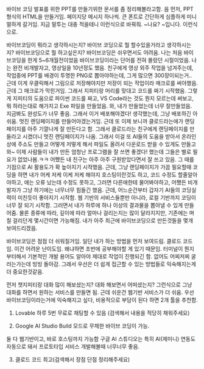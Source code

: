 바이브 코딩 발표를 위한 PPT를 만들기위한 문서를 좀 정리해볼라고함. 음 먼저, PPT 형식의 HTML을 만들거임. 페이지당 메시지 하나씩. 큰 폰트로 간단하게 심플하게 미니멀하게 갈거임. 지금 말투는 대충 적을테니 이런식으로 바꿔줘. ~나요? ~입니다. 이런식으로.

바이브코딩이 뭐라고 생각하시는지? 바이브 코딩으로 뭘 할수있을거라고 생각하시는지? 바이브코딩으로 뭘 하고싶은지? 바이브코딩은 쉬우면서도 어려움. 나는 처음 바이브코딩을 한게 5~6개월전이었음 바이브코딩이라는 단어를 전혀 몰랐던 시절이었음. 나는 완전 비개발자고, 영상일을 10년정도 했음. 친구에게 영상 외주 작업을 넘겨주는데, 작업중에 PPT를 배경이 투명한 PNG로 뽑아야하는데, 그게 많으면 300장이되는거.. 근데 이게 우클릭해서 그림으로 저장해야지만 저장이 되는 작업이라 매크로를 써야했음. 근데 그 매크로가 막힌거임. 그래서 지피티랑 머리를 맞대고 코드를 짜기 시작했음. 그렇게 지피티의 도움으로 파이썬 코드를 짜고, VS Code라는 것도 뭔지 모르는데 써보고, 뭐 하라는대로 해가지고 Exe 파일을 만들었음. 와, 내가 만들었는데 너무 잘만들었음. 지금봐도 완성도가 너무 좋음. 그래서 이거 배포해야겠다! 생각했는데, 그냥 배포하긴 아쉬움. 멋진 랜딩페이지를 만들어야겠는거임. 근데 또 이제 보니까 클로드라는애가 랜딩페이지를 아주 기깔나게 잘 만든다고 함. 그래서 클로드라는 친구에게 랜딩페이지를 만들라고 시켰더니 멋진 랜딩페이지가 나옴. 그래서 이걸 또 AI들의 도움을 받아서 온라인 상에 주소도 만들고 어떻게 저떻게 해서 파일도 올려서 다운로드 받을 수 있게도 만들고 와~ 이제 사람들이 내가 만든 엄청난 프로그램을 잘 쓰면 좋겠다! 했는데 그들은 별로 필요가 없었나봄.ㅋㅋ 어쨌든 내 친구는 아주 아주 구원받았다면서 잘 쓰고 있음. 그 때를 기점으로 AI 활용도가 확 높아지기 시작했음. 근데, 그냥 랜딩페이지가 가끔 필요할때 코딩을 하면 내가 어케 저케 이케 저케 해야지 호스팅이란것도 하고, 코드 수정도 할줄알아야하고, 애는 오류 났는데 수정도 못하고, 그러면 다른애한테 물어봐야하고, 어쨌든 비개발자가 그냥 하기에는 너무너무 힘들긴 했음. 근데, 어느순간부터 갑자기 AI들의 코딩실력이 미친듯이 좋아지기 시작함. 웹 기반의 서비스들뿐만 아니라, 로컬 기반까지 코딩이 너무 잘 되기 시작함. 그러면서 내가 하루에 하나 이상의 결과물을 뽑아낼 수 있게 만들어줌. 물론 종류에 따라, 깊이에 따라 얼마나 걸리는지는 많이 달라지지만, 기존에는 며칠 걸리던게 몇시간이면 가능해짐. 내가 아주 최근에 바이브코딩으로 만든것들을 몇개 보여드리겠음.

바이브코딩은 점점 더 쉬워질거임. 일단 내가 하는 방법을 먼저 보여드림. 클로드 코드임. 이건 어려운 난이도임. 왜냐하면 초반에 공부해야할 게 있기 때문임. 터미널이 뭔지부터해서 기본적인 개발 용어도 알아야 제대로 작업이 진행되긴 함. 없어도 어찌저찌 굴러는가는데 빙빙 돌아감. 그래서 우선은 더 쉽게 접근할 수 있는 방법들로 익숙해지는게 더 중요한것같음.

먼저 챗지피티랑 대화 많이 해보셨는지? 대화 해보면서 어떠셨는지? 그런식으로 그냥 대화를 하면서 원하는 서비스를 만들면 됨.
근데 쉬운건 웹기반 서비스가 더 쉬움.
우선 바이브코딩이라는거에 익숙해지고 싶다, 비용적으로 부담이 된다 하면 2개 툴을 추천함.
1. Lovable
하루 5번 무료로 채팅할 수 있음
(검색해서 내용을 적당히 채워주세요)

2. Google AI Studio
Build 모드로 무제한 바이브 코딩이 가능.

둘 다 웹기반이고, 바로 호스팅까지 가능함
구글 AI 스튜디오는 특히 AI(제미니) 연동도 자동으로 돼서 프로토타입 서비스 개발해볼때 너무너무 좋음.

3. 클로드 코드
최고(검색해서 장점 단점 정리해주세요)